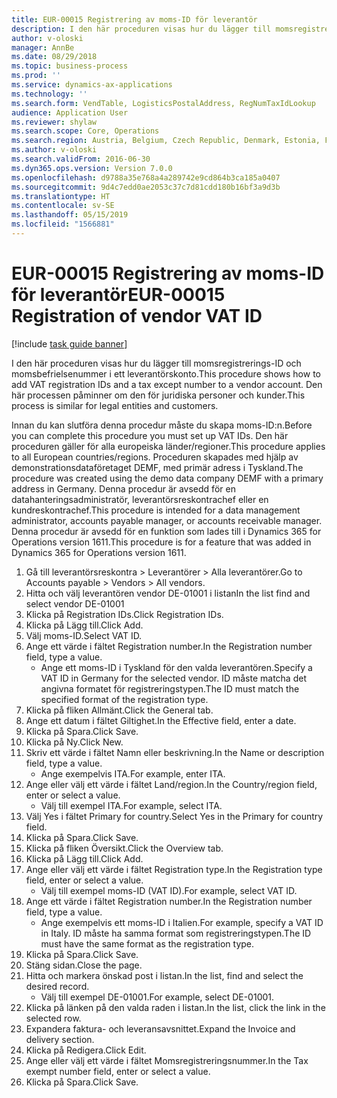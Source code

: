 ```yaml
---
title: EUR-00015 Registrering av moms-ID för leverantör
description: I den här proceduren visas hur du lägger till momsregistrerings-ID och momsbefrielsenummer i ett leverantörskonto.
author: v-oloski
manager: AnnBe
ms.date: 08/29/2018
ms.topic: business-process
ms.prod: ''
ms.service: dynamics-ax-applications
ms.technology: ''
ms.search.form: VendTable, LogisticsPostalAddress, RegNumTaxIdLookup
audience: Application User
ms.reviewer: shylaw
ms.search.scope: Core, Operations
ms.search.region: Austria, Belgium, Czech Republic, Denmark, Estonia, Finland, France, Germany, Hungary, Ireland, Italy, Latvia, Lithuania, Netherlands, Poland, Spain, Sweden, United Kingdom
ms.author: v-oloski
ms.search.validFrom: 2016-06-30
ms.dyn365.ops.version: Version 7.0.0
ms.openlocfilehash: d9788a35e768a4a289742e9cd864b3ca185a0407
ms.sourcegitcommit: 9d4c7edd0ae2053c37c7d81cdd180b16bf3a9d3b
ms.translationtype: HT
ms.contentlocale: sv-SE
ms.lasthandoff: 05/15/2019
ms.locfileid: "1566881"
---
```

# <a name="eur-00015-registration-of-vendor-vat-id"></a><span data-ttu-id="b3125-103">EUR-00015 Registrering av moms-ID för leverantör</span><span class="sxs-lookup"><span data-stu-id="b3125-103">EUR-00015 Registration of vendor VAT ID</span></span>

[!include [task guide banner](../../includes/task-guide-banner.md)]

<span data-ttu-id="b3125-104">I den här proceduren visas hur du lägger till momsregistrerings-ID och momsbefrielsenummer i ett leverantörskonto.</span><span class="sxs-lookup"><span data-stu-id="b3125-104">This procedure shows how to add VAT registration IDs and a tax except number to a vendor account.</span></span> <span data-ttu-id="b3125-105">Den här processen påminner om den för juridiska personer och kunder.</span><span class="sxs-lookup"><span data-stu-id="b3125-105">This process is similar for legal entities and customers.</span></span> 

<span data-ttu-id="b3125-106">Innan du kan slutföra denna procedur måste du skapa moms-ID:n.</span><span class="sxs-lookup"><span data-stu-id="b3125-106">Before you can complete this procedure you must set up VAT IDs.</span></span> <span data-ttu-id="b3125-107">Den här proceduren gäller för alla europeiska länder/regioner.</span><span class="sxs-lookup"><span data-stu-id="b3125-107">This procedure applies to all European countries/regions.</span></span> <span data-ttu-id="b3125-108">Proceduren skapades med hjälp av demonstrationsdataföretaget DEMF, med primär adress i Tyskland.</span><span class="sxs-lookup"><span data-stu-id="b3125-108">The procedure was created using the demo data company DEMF with a primary address in Germany.</span></span> <span data-ttu-id="b3125-109">Denna procedur är avsedd för en datahanteringsadministratör, leverantörsreskontrachef eller en kundreskontrachef.</span><span class="sxs-lookup"><span data-stu-id="b3125-109">This procedure is intended for a data management administrator, accounts payable manager, or accounts receivable manager.</span></span> <span data-ttu-id="b3125-110">Denna procedur är avsedd för en funktion som lades till i Dynamics 365 for Operations version 1611.</span><span class="sxs-lookup"><span data-stu-id="b3125-110">This procedure is for a feature that was added in Dynamics 365 for Operations version 1611.</span></span>

1. <span data-ttu-id="b3125-111">Gå till leverantörsreskontra > Leverantörer > Alla leverantörer.</span><span class="sxs-lookup"><span data-stu-id="b3125-111">Go to Accounts payable > Vendors > All vendors.</span></span>
2. <span data-ttu-id="b3125-112">Hitta och välj leverantören vendor DE-01001 i listan</span><span class="sxs-lookup"><span data-stu-id="b3125-112">In the list find and select vendor DE-01001</span></span>
3. <span data-ttu-id="b3125-113">Klicka på Registration IDs.</span><span class="sxs-lookup"><span data-stu-id="b3125-113">Click Registration IDs.</span></span>
4. <span data-ttu-id="b3125-114">Klicka på Lägg till.</span><span class="sxs-lookup"><span data-stu-id="b3125-114">Click Add.</span></span>
5. <span data-ttu-id="b3125-115">Välj moms-ID.</span><span class="sxs-lookup"><span data-stu-id="b3125-115">Select VAT ID.</span></span>
6. <span data-ttu-id="b3125-116">Ange ett värde i fältet Registration number.</span><span class="sxs-lookup"><span data-stu-id="b3125-116">In the Registration number field, type a value.</span></span>
    * <span data-ttu-id="b3125-117">Ange ett moms-ID i Tyskland för den valda leverantören.</span><span class="sxs-lookup"><span data-stu-id="b3125-117">Specify a VAT ID in Germany for the selected vendor.</span></span> <span data-ttu-id="b3125-118">ID måste matcha det angivna formatet för registreringstypen.</span><span class="sxs-lookup"><span data-stu-id="b3125-118">The ID must match the specified format of the registration type.</span></span>  
7. <span data-ttu-id="b3125-119">Klicka på fliken Allmänt.</span><span class="sxs-lookup"><span data-stu-id="b3125-119">Click the General tab.</span></span>
8. <span data-ttu-id="b3125-120">Ange ett datum i fältet Giltighet.</span><span class="sxs-lookup"><span data-stu-id="b3125-120">In the Effective field, enter a date.</span></span>
9. <span data-ttu-id="b3125-121">Klicka på Spara.</span><span class="sxs-lookup"><span data-stu-id="b3125-121">Click Save.</span></span>
10. <span data-ttu-id="b3125-122">Klicka på Ny.</span><span class="sxs-lookup"><span data-stu-id="b3125-122">Click New.</span></span>
11. <span data-ttu-id="b3125-123">Skriv ett värde i fältet Namn eller beskrivning.</span><span class="sxs-lookup"><span data-stu-id="b3125-123">In the Name or description field, type a value.</span></span>
    * <span data-ttu-id="b3125-124">Ange exempelvis ITA.</span><span class="sxs-lookup"><span data-stu-id="b3125-124">For example, enter ITA.</span></span>  
12. <span data-ttu-id="b3125-125">Ange eller välj ett värde i fältet Land/region.</span><span class="sxs-lookup"><span data-stu-id="b3125-125">In the Country/region field, enter or select a value.</span></span>
    * <span data-ttu-id="b3125-126">Välj till exempel ITA.</span><span class="sxs-lookup"><span data-stu-id="b3125-126">For example, select ITA.</span></span>  
13. <span data-ttu-id="b3125-127">Välj Yes i fältet Primary for country.</span><span class="sxs-lookup"><span data-stu-id="b3125-127">Select Yes in the Primary for country field.</span></span>
14. <span data-ttu-id="b3125-128">Klicka på Spara.</span><span class="sxs-lookup"><span data-stu-id="b3125-128">Click Save.</span></span>
15. <span data-ttu-id="b3125-129">Klicka på fliken Översikt.</span><span class="sxs-lookup"><span data-stu-id="b3125-129">Click the Overview tab.</span></span>
16. <span data-ttu-id="b3125-130">Klicka på Lägg till.</span><span class="sxs-lookup"><span data-stu-id="b3125-130">Click Add.</span></span>
17. <span data-ttu-id="b3125-131">Ange eller välj ett värde i fältet Registration type.</span><span class="sxs-lookup"><span data-stu-id="b3125-131">In the Registration type field, enter or select a value.</span></span>
    * <span data-ttu-id="b3125-132">Välj till exempel moms-ID (VAT ID).</span><span class="sxs-lookup"><span data-stu-id="b3125-132">For example, select VAT ID.</span></span>  
18. <span data-ttu-id="b3125-133">Ange ett värde i fältet Registration number.</span><span class="sxs-lookup"><span data-stu-id="b3125-133">In the Registration number field, type a value.</span></span>
    * <span data-ttu-id="b3125-134">Ange exempelvis ett moms-ID i Italien.</span><span class="sxs-lookup"><span data-stu-id="b3125-134">For example, specify a VAT ID in Italy.</span></span>  <span data-ttu-id="b3125-135">ID måste ha samma format som registreringstypen.</span><span class="sxs-lookup"><span data-stu-id="b3125-135">The ID must have the same format as the registration type.</span></span>  
19. <span data-ttu-id="b3125-136">Klicka på Spara.</span><span class="sxs-lookup"><span data-stu-id="b3125-136">Click Save.</span></span>
20. <span data-ttu-id="b3125-137">Stäng sidan.</span><span class="sxs-lookup"><span data-stu-id="b3125-137">Close the page.</span></span>
21. <span data-ttu-id="b3125-138">Hitta och markera önskad post i listan.</span><span class="sxs-lookup"><span data-stu-id="b3125-138">In the list, find and select the desired record.</span></span>
    * <span data-ttu-id="b3125-139">Välj till exempel DE-01001.</span><span class="sxs-lookup"><span data-stu-id="b3125-139">For example, select DE-01001.</span></span>  
22. <span data-ttu-id="b3125-140">Klicka på länken på den valda raden i listan.</span><span class="sxs-lookup"><span data-stu-id="b3125-140">In the list, click the link in the selected row.</span></span>
23. <span data-ttu-id="b3125-141">Expandera faktura- och leveransavsnittet.</span><span class="sxs-lookup"><span data-stu-id="b3125-141">Expand the Invoice and delivery section.</span></span>
24. <span data-ttu-id="b3125-142">Klicka på Redigera.</span><span class="sxs-lookup"><span data-stu-id="b3125-142">Click Edit.</span></span>
25. <span data-ttu-id="b3125-143">Ange eller välj ett värde i fältet Momsregistreringsnummer.</span><span class="sxs-lookup"><span data-stu-id="b3125-143">In the Tax exempt number field, enter or select a value.</span></span>
26. <span data-ttu-id="b3125-144">Klicka på Spara.</span><span class="sxs-lookup"><span data-stu-id="b3125-144">Click Save.</span></span>

